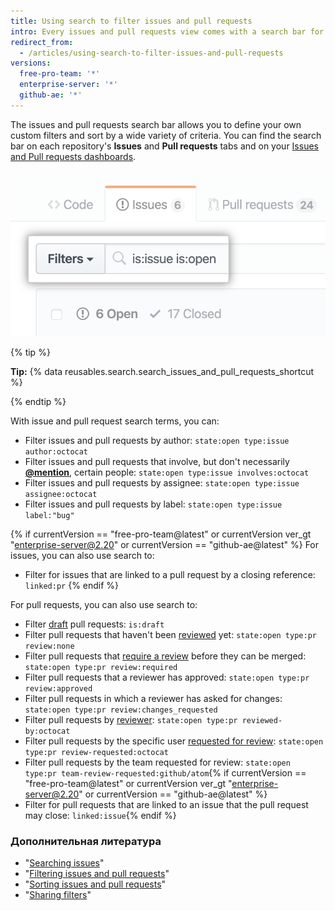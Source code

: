 ```yaml
---
title: Using search to filter issues and pull requests
intro: Every issues and pull requests view comes with a search bar for advanced filter management.
redirect_from:
  - /articles/using-search-to-filter-issues-and-pull-requests
versions:
  free-pro-team: '*'
  enterprise-server: '*'
  github-ae: '*'
---
```


The issues and pull requests search bar allows you to define your own custom filters and sort by a wide variety of criteria. You can find the search bar on each repository's **Issues** and **Pull requests** tabs and on your [Issues and Pull requests dashboards](/articles/viewing-all-of-your-issues-and-pull-requests).

![The issues and pull requests search bar](/assets/images/help/issues/issues_search_bar.png)

{% tip %}

**Tip:** {% data reusables.search.search_issues_and_pull_requests_shortcut %}

{% endtip %}

With issue and pull request search terms, you can:

- Filter issues and pull requests by author: `state:open type:issue author:octocat`
- Filter issues and pull requests that involve, but don't necessarily [**@mention**](/articles/basic-writing-and-formatting-syntax/#mentioning-people-and-teams), certain people: `state:open type:issue involves:octocat`
- Filter issues and pull requests by assignee: `state:open type:issue assignee:octocat`
- Filter issues and pull requests by label: `state:open type:issue label:"bug"`

{% if currentVersion == "free-pro-team@latest" or currentVersion ver_gt "enterprise-server@2.20" or currentVersion == "github-ae@latest" %}
For issues, you can also use search to:

- Filter for issues that are linked to a pull request by a closing reference: `linked:pr`
{% endif %}

For pull requests, you can also use search to:
- Filter [draft](/articles/about-pull-requests#draft-pull-requests) pull requests: `is:draft`
- Filter pull requests that haven't been [reviewed](/articles/about-pull-request-reviews) yet: `state:open type:pr review:none`
- Filter pull requests that [require a review](/articles/about-required-reviews-for-pull-requests) before they can be merged: `state:open type:pr review:required`
- Filter pull requests that a reviewer has approved: `state:open type:pr review:approved`
- Filter pull requests in which a reviewer has asked for changes: `state:open type:pr review:changes_requested`
- Filter pull requests by [reviewer](/articles/about-pull-request-reviews/): `state:open type:pr reviewed-by:octocat`
- Filter pull requests by the specific user [requested for review](/articles/requesting-a-pull-request-review): `state:open type:pr review-requested:octocat`
- Filter pull requests by the team requested for review: `state:open type:pr team-review-requested:github/atom`{% if currentVersion == "free-pro-team@latest" or currentVersion ver_gt "enterprise-server@2.20" or currentVersion == "github-ae@latest" %}
- Filter for pull requests that are linked to an issue that the pull request may close: `linked:issue`{% endif %}

### Дополнительная литература

- "[Searching issues](/articles/searching-issues)"
- "[Filtering issues and pull requests](/articles/filtering-issues-and-pull-requests)"
- "[Sorting issues and pull requests](/articles/sorting-issues-and-pull-requests)"
- "[Sharing filters](/articles/sharing-filters)"
